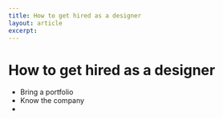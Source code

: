 ```yaml
---
title: How to get hired as a designer
layout: article
excerpt: 
---
```


# How to get hired as a designer

- Bring a portfolio
- Know the company
- 
